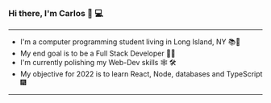 <!--
**CDDR1/CDDR1** is a ✨ _special_ ✨ repository because its `README.md` (this file) appears on your GitHub profile.

Here are some ideas to get you started:

- 🔭 I’m currently working on ... 
- 🌱 I’m currently learning ... 
- 👯 I’m looking to collaborate on ...
- 🤔 I’m looking for help with ...
- 💬 Ask me about ...
- 📫 How to reach me: ...
- ⚡ Fun fact: ...
-->


### Hi there, I'm Carlos 👋 💻

---

- I'm a computer programming student living in Long Island, NY 📚🗽
- My end goal is to be a Full Stack Developer 👨‍💻 
- I'm currently polishing my Web-Dev skills 🕸️ 🛠️ 
- My objective for 2022 is to learn React, Node, databases and TypeScript 🎆

---



